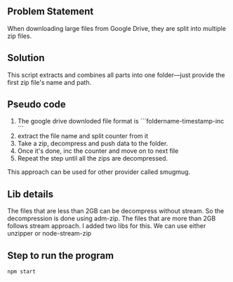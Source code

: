 ## Problem Statement
When downloading large files from Google Drive, they are split into multiple zip files. 

## Solution
This script extracts and combines all parts into one folder—just provide the first zip file's name and path.

## Pseudo code
1. The google drive downloded file format is ´´´foldername-timestamp-inc´´´
2. extract the file name and split counter from it
3. Take a zip, decompress and push data to the folder.
4. Once it's done, inc the counter and move on to next file
5. Repeat the step until all the zips are decompressed.

This approach can be used for other provider called smugmug.

## Lib details
The files that are less than 2GB can be decompress without stream. So the decompression is done using adm-zip.
The files that are more than 2GB follows stream approach. I added two libs for this. We can use either unzipper or node-stream-zip


## Step to run the program
```
npm start
```
